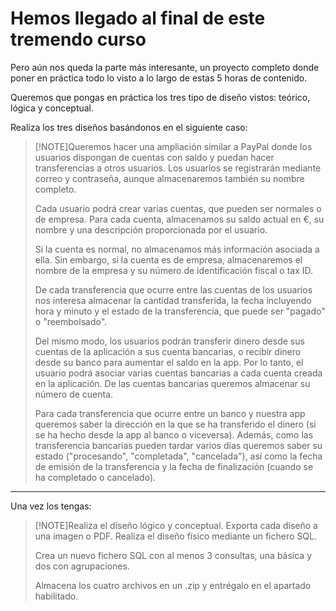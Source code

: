 # Hemos llegado al final de este tremendo curso   

Pero aún nos queda la parte más interesante, un proyecto completo donde poner en práctica todo lo visto a lo largo de estas 5 horas de contenido. 

Queremos que pongas en práctica los tres tipo de diseño vistos: teórico, lógica y conceptual. 

Realiza los tres diseños basándonos en el siguiente caso:

>[!NOTE]Queremos hacer una ampliación similar a PayPal donde los usuarios dispongan de cuentas con saldo y puedan hacer transferencias a otros usuarios. Los usuarios se registrarán mediante correo y contraseña, aunque almacenaremos también su nombre completo.
>
>Cada usuario podrá crear varias cuentas, que pueden ser normales o de empresa. Para cada cuenta, almacenamos su saldo actual en €, su nombre y una descripción proporcionada por el usuario.
>
>Si la cuenta es normal, no almacenamos más información asociada a ella. Sin embargo, si la cuenta es de empresa, almacenaremos el nombre de la empresa y su número de identificación fiscal o tax ID.
>
>De cada transferencia que ocurre entre las cuentas de los usuarios nos interesa almacenar la cantidad transferida, la fecha incluyendo hora y minuto y el estado de la transferencia, que puede ser "pagado" o "reembolsado".
>
>Del mismo modo, los usuarios podrán transferir dinero desde sus cuentas de la aplicación a sus cuenta bancarias, o recibir dinero desde su banco para aumentar el saldo en la app. Por lo tanto, el usuario podrá asociar varias cuentas bancarias a cada cuenta creada en la aplicación. De las cuentas bancarias queremos almacenar su número de cuenta.
>
>Para cada transferencia que ocurre entre un banco y nuestra app queremos saber la dirección en la que se ha transferido el dinero (si se ha hecho desde la app al banco o viceversa). Además, como las transferencia bancarias pueden tardar varios días queremos saber su estado ("procesando", "completada", "cancelada"), así como la fecha de emisión de la transferencia y la fecha de finalización (cuando se ha completado o cancelado).

___

Una vez los tengas:

>[!NOTE]Realiza el diseño lógico y conceptual. Exporta cada diseño  a una imagen o PDF.
>Realiza el diseño físico mediante un fichero SQL.
>
>Crea un nuevo fichero SQL con al menos 3 consultas, una básica y dos con agrupaciones.
>
>Almacena los cuatro archivos en un .zip y entrégalo en el apartado habilitado. 